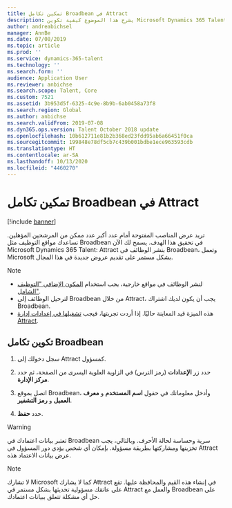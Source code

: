 ```yaml
---
title: تمكين تكامل Broadbean في Attract
description: يشرح هذا الموضوع كيفية تكوين Microsoft Dynamics 365 Talent - Attract لنشر الوظائف في لوحات وظائف خارجية مثل Broadbean.
author: andreabichsel
manager: AnnBe
ms.date: 07/08/2019
ms.topic: article
ms.prod: ''
ms.service: dynamics-365-talent
ms.technology: ''
ms.search.form: ''
audience: Application User
ms.reviewer: anbichse
ms.search.scope: Talent, Core
ms.custom: 7521
ms.assetid: 3b953d5f-6325-4c9e-8b9b-6ab0458a73f8
ms.search.region: Global
ms.author: anbichse
ms.search.validFrom: 2019-07-08
ms.dyn365.ops.version: Talent October 2018 update
ms.openlocfilehash: 10b612711e81b2b368ed23fdd95ab6a66451f0ca
ms.sourcegitcommit: 199848e78df5cb7c439b001bdbe1ece963593cdb
ms.translationtype: HT
ms.contentlocale: ar-SA
ms.lasthandoff: 10/13/2020
ms.locfileid: "4460270"
---
```

# <a name="enable-broadbean-integration-in-attract"></a>تمكين تكامل Broadbean في Attract

[!include [banner](includes/banner.md)]

تريد عرض المناصب المفتوحة أمام عدد أكبر عدد ممكن من المرشحين المؤهلين. تساعدك مواقع التوظيف مثل Broadbean في تحقيق هذا الهدف. يسمح لك الآن Microsoft Dynamics 365 Talent: Attract بنشر الوظائف في Broadbean، وتعمل Microsoft بشكل مستمر على تقديم عروض جديدة في هذا المجال.

> [!NOTE]
> - لنشر الوظائف في مواقع خارجية، يجب استخدام [المكون الإضافي "التوظيف الشامل"](https://docs.microsoft.com/dynamics365/unified-operations/talent/attract-comprehensive-hiring).
> - لترحيل الوظائف إلى Broadbean من خلال Attract، يجب أن يكون لديك اشتراك Broadbean.
> - هذه الميزة قيد المعاينة حاليًا. إذا أردت تجربتها، فيجب [تشغيلها في إعدادات إدارة Attract](https://docs.microsoft.com/dynamics365/unified-operations/talent/access-preview-feature).

## <a name="configure-broadbean-integration"></a>تكوين تكامل Broadbean

1. سجل دخولك إلى Attract كمسؤول.

2. حدد زر **الإعدادات** (رمز الترس) في الزاوية العلوية اليسرى من الصفحة، ثم حدد **مركز الإدارة**.

3. اتصل بموقع Broadbean، وأدخل معلوماتك في حقول **اسم المستخدم** و **معرف العميل** و **رمز التشفير**.

4. حدد **حفظ**.

> [!WARNING]
> تعتبر بيانات اعتمادك في Broadbean سرية وحساسة لحالة الأحرف. وبالتالي، يجب تخزينها ومشاركتها بطريقة مسؤولة. بإمكان أي شخص يؤدي دور المسؤول في Attract عرض بيانات الاعتماد هذه.

> [!NOTE]
> لا تشارك Microsoft كما لا يشارك Attract في إنشاء هذه القيم والمحافظة عليها. تقع على عاتقك مسؤولية تحديثها بشكل مستمر في Attract والعمل مع Broadbean على حل أي مشكلة تتعلق ببيانات اعتمادك.
